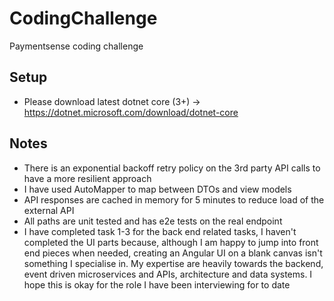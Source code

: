 # CodingChallenge
Paymentsense coding challenge

## Setup
* Please download latest dotnet core (3+) -> https://dotnet.microsoft.com/download/dotnet-core

## Notes
* There is an exponential backoff retry policy on the 3rd party API calls to have a more resilient approach
* I have used AutoMapper to map between DTOs and view models
* API responses are cached in memory for 5 minutes to reduce load of the external API
* All paths are unit tested and has e2e tests on the real endpoint
* I have completed task 1-3 for the back end related tasks, I haven't completed the UI parts because, although I am happy to jump into front end pieces when needed, creating an Angular UI on a blank canvas isn't something I specialise in. My expertise are heavily towards the backend, event driven microservices and APIs, architecture and data systems. I hope this is okay for the role I have been interviewing for to date